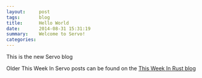 ```yaml
---
layout:     post
tags:       blog
title:      Hello World
date:       2014-08-31 15:31:19
summary:    Welcome to Servo!
categories: 
---
```


This is the new Servo blog

Older This Week In Servo posts can be found on the [This Week In Rust blog](http://this-week-in-rust.org/)
